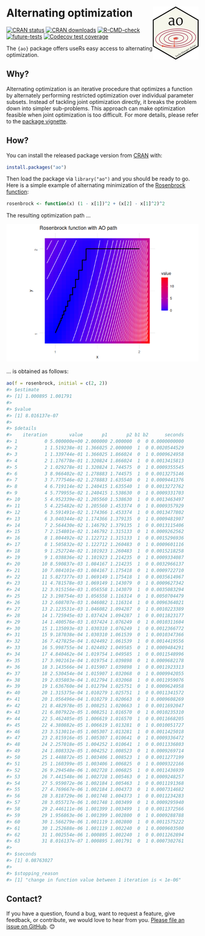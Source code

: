 
<!-- README.md is generated from README.Rmd. Please edit that file -->

# Alternating optimization <img src="man/figures/logo.png" align="right" height="139" />

<!-- badges: start -->

[![CRAN
status](https://www.r-pkg.org/badges/version/ao)](https://CRAN.R-project.org/package=ao)
[![CRAN
downloads](https://cranlogs.r-pkg.org/badges/last-month/ao)](https://CRAN.R-project.org/package=ao)
[![R-CMD-check](https://github.com/loelschlaeger/ao/workflows/R-CMD-check/badge.svg)](https://github.com/loelschlaeger/ao/actions)
[![future-tests](https://github.com/loelschlaeger/ao/workflows/future_tests/badge.svg)](https://github.com/loelschlaeger/ao/actions)
[![Codecov test
coverage](https://codecov.io/gh/loelschlaeger/ao/branch/main/graph/badge.svg)](https://app.codecov.io/gh/loelschlaeger/ao?branch=main)
<!-- badges: end -->

The `{ao}` package offers useRs easy access to alternating optimization.

## Why?

Alternating optimization is an iterative procedure that optimizes a
function by alternately performing restricted optimization over
individual parameter subsets. Instead of tackling joint optimization
directly, it breaks the problem down into simpler sub-problems. This
approach can make optimization feasible when joint optimization is too
difficult. For more details, please refer to the [package
vignette](https://loelschlaeger.de/ao/articles/ao.html).

## How?

You can install the released package version from
[CRAN](https://CRAN.R-project.org) with:

``` r
install.packages("ao")
```

Then load the package via `library("ao")` and you should be ready to go.
Here is a simple example of alternating minimization of the [Rosenbrock
function](https://en.wikipedia.org/wiki/Rosenbrock_function):

``` r
rosenbrock <- function(x) (1 - x[1])^2 + (x[2] - x[1]^2)^2
```

The resulting optimization path …

![](man/figures/README-rosenbrock_ao_path-1.png)<!-- -->

… is obtained as follows:

``` r
ao(f = rosenbrock, initial = c(2, 2))
#> $estimate
#> [1] 1.000895 1.001791
#> 
#> $value
#> [1] 8.016137e-07
#> 
#> $details
#>    iteration        value       p1       p2 b1 b2      seconds
#> 1          0 5.000000e+00 2.000000 2.000000  0  0 0.0000000000
#> 2          1 1.519238e-01 1.366025 2.000000  1  0 0.0020544529
#> 3          1 1.339744e-01 1.366025 1.866024  0  1 0.0009624958
#> 4          2 1.176778e-01 1.320824 1.866024  1  0 0.0013415813
#> 5          2 1.029278e-01 1.320824 1.744575  0  1 0.0009355545
#> 6          3 8.966402e-02 1.278883 1.744575  1  0 0.0013275146
#> 7          3 7.777546e-02 1.278883 1.635540  0  1 0.0009441376
#> 8          4 6.719114e-02 1.240415 1.635540  1  0 0.0013272762
#> 9          4 5.779955e-02 1.240415 1.538630  0  1 0.0009331703
#> 10         5 4.952339e-02 1.205560 1.538630  1  0 0.0013463497
#> 11         5 4.225482e-02 1.205560 1.453374  0  1 0.0009357929
#> 12         6 3.591491e-02 1.174366 1.453374  1  0 0.0013477802
#> 13         6 3.040344e-02 1.174366 1.379135  0  1 0.0009481907
#> 14         7 2.564430e-02 1.146792 1.379135  1  0 0.0013115406
#> 15         7 2.154801e-02 1.146792 1.315133  0  1 0.0009262562
#> 16         8 1.804492e-02 1.122712 1.315133  1  0 0.0015296936
#> 17         8 1.505832e-02 1.122712 1.260483  0  1 0.0009601116
#> 18         9 1.252724e-02 1.101923 1.260483  1  0 0.0015218258
#> 19         9 1.038836e-02 1.101923 1.214235  0  1 0.0009334087
#> 20        10 8.590837e-03 1.084167 1.214235  1  0 0.0032966137
#> 21        10 7.084101e-03 1.084167 1.175418  0  1 0.0009722710
#> 22        11 5.827377e-03 1.069149 1.175418  1  0 0.0035614967
#> 23        11 4.781578e-03 1.069149 1.143079  0  1 0.0009627342
#> 24        12 3.915156e-03 1.056558 1.143079  1  0 0.0035083294
#> 25        12 3.198754e-03 1.056558 1.116314  0  1 0.0050704479
#> 26        13 2.608707e-03 1.046082 1.116314  1  0 0.0096364021
#> 27        13 2.123531e-03 1.046082 1.094287  0  1 0.0010223389
#> 28        14 1.725945e-03 1.037424 1.094287  1  0 0.0011823177
#> 29        14 1.400576e-03 1.037424 1.076249  0  1 0.0010311604
#> 30        15 1.135093e-03 1.030310 1.076249  1  0 0.0012366772
#> 31        15 9.187038e-04 1.030310 1.061539  0  1 0.0010347366
#> 32        16 7.427825e-04 1.024492 1.061539  1  0 0.0014419556
#> 33        16 5.998755e-04 1.024492 1.049585  0  1 0.0009484291
#> 34        17 4.840462e-04 1.019754 1.049585  1  0 0.0011548996
#> 35        17 3.902161e-04 1.019754 1.039898  0  1 0.0009682178
#> 36        18 3.143566e-04 1.015907 1.039898  1  0 0.0011923313
#> 37        18 2.530454e-04 1.015907 1.032068  0  1 0.0009942055
#> 38        19 2.035803e-04 1.012794 1.032068  1  0 0.0011959076
#> 39        19 1.636760e-04 1.012794 1.025751  0  1 0.0009624958
#> 40        20 1.315375e-04 1.010279 1.025751  1  0 0.0011341572
#> 41        20 1.056496e-04 1.010279 1.020663  0  1 0.0009608269
#> 42        21 8.482978e-05 1.008251 1.020663  1  0 0.0011692047
#> 43        21 6.807922e-05 1.008251 1.016570  0  1 0.0010235310
#> 44        22 5.462405e-05 1.006619 1.016570  1  0 0.0011668205
#> 45        22 4.380882e-05 1.006619 1.013281  0  1 0.0010051727
#> 46        23 3.513011e-05 1.005307 1.013281  1  0 0.0011425018
#> 47        23 2.815916e-05 1.005307 1.010641  0  1 0.0009336472
#> 48        24 2.257018e-05 1.004252 1.010641  1  0 0.0011336803
#> 49        24 1.808332e-05 1.004252 1.008523  0  1 0.0009269714
#> 50        25 1.448872e-05 1.003406 1.008523  1  0 0.0011277199
#> 51        25 1.160399e-05 1.003406 1.006825  0  1 0.0009322166
#> 52        26 9.294548e-06 1.002728 1.006825  1  0 0.0011436939
#> 53        26 7.441548e-06 1.002728 1.005463  0  1 0.0009248257
#> 54        27 5.959072e-06 1.002184 1.005463  1  0 0.0011191368
#> 55        27 4.769667e-06 1.002184 1.004373  0  1 0.0007314682
#> 56        28 3.818729e-06 1.001748 1.004373  1  0 0.0011234283
#> 57        28 3.055717e-06 1.001748 1.003499  0  1 0.0009295940
#> 58        29 2.446111e-06 1.001399 1.003499  1  0 0.0011372566
#> 59        29 1.956863e-06 1.001399 1.002800  0  1 0.0009288788
#> 60        30 1.566279e-06 1.001119 1.002800  1  0 0.0011575222
#> 61        30 1.252688e-06 1.001119 1.002240  0  1 0.0009603500
#> 62        31 1.002554e-06 1.000895 1.002240  1  0 0.0011262894
#> 63        31 8.016137e-07 1.000895 1.001791  0  1 0.0007302761
#> 
#> $seconds
#> [1] 0.08763027
#> 
#> $stopping_reason
#> [1] "change in function value between 1 iteration is < 1e-06"
```

## Contact?

If you have a question, found a bug, want to request a feature, give
feedback, or contribute, we would love to hear from you. [Please file an
issue on GitHub](https://github.com/loelschlaeger/ao/issues/new/choose).
😊
